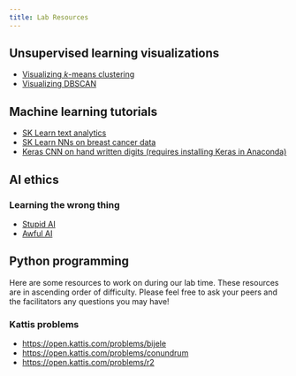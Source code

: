 ```yaml
---
title: Lab Resources
---
```


## Unsupervised learning visualizations

* [Visualizing _k_-means clustering](https://www.naftaliharris.com/blog/visualizing-k-means-clustering/)
* [Visualizing DBSCAN](https://www.naftaliharris.com/blog/visualizing-dbscan-clustering/)

## Machine learning tutorials

* [SK Learn text analytics](https://scikit-learn.org/stable/tutorial/text_analytics/working_with_text_data.html)
* [SK Learn NNs on breast cancer data](https://www.kdnuggets.com/2016/10/beginners-guide-neural-networks-python-scikit-learn.html)
* [Keras CNN on hand written digits (requires installing Keras in Anaconda)](https://machinelearningmastery.com/handwritten-digit-recognition-using-convolutional-neural-networks-python-keras/)

## AI ethics

### Learning the wrong thing

* [Stupid AI](https://docs.google.com/spreadsheets/u/1/d/e/2PACX-1vRPiprOaC3HsCf5Tuum8bRfzYUiKLRqJmbOoC-32JorNdfyTiRRsR7Ea5eWtvsWzuxo8bjOxCG84dAg/pubhtml)
* [Awful AI](https://github.com/daviddao/awful-ai)

## Python programming

Here are some resources to work on during our lab time. These resources are in ascending order of
difficulty. Please feel free to ask your peers and the facilitators any questions you may have!

### Kattis problems

* <https://open.kattis.com/problems/bijele>
* <https://open.kattis.com/problems/conundrum>
* <https://open.kattis.com/problems/r2>
